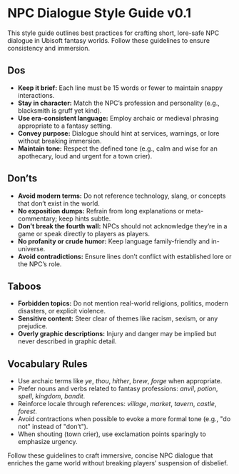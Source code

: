 # NPC Dialogue Style Guide v0.1

This style guide outlines best practices for crafting short, lore-safe NPC dialogue in Ubisoft fantasy worlds. Follow these guidelines to ensure consistency and immersion.

## Dos
- **Keep it brief:** Each line must be 15 words or fewer to maintain snappy interactions.
- **Stay in character:** Match the NPC’s profession and personality (e.g., blacksmith is gruff yet kind).
- **Use era-consistent language:** Employ archaic or medieval phrasing appropriate to a fantasy setting.
- **Convey purpose:** Dialogue should hint at services, warnings, or lore without breaking immersion.
- **Maintain tone:** Respect the defined tone (e.g., calm and wise for an apothecary, loud and urgent for a town crier).

## Don’ts
- **Avoid modern terms:** Do not reference technology, slang, or concepts that don’t exist in the world.
- **No exposition dumps:** Refrain from long explanations or meta-commentary; keep hints subtle.
- **Don’t break the fourth wall:** NPCs should not acknowledge they’re in a game or speak directly to players as players.
- **No profanity or crude humor:** Keep language family-friendly and in-universe.
- **Avoid contradictions:** Ensure lines don’t conflict with established lore or the NPC’s role.

## Taboos
- **Forbidden topics:** Do not mention real-world religions, politics, modern disasters, or explicit violence.
- **Sensitive content:** Steer clear of themes like racism, sexism, or any prejudice.
- **Overly graphic descriptions:** Injury and danger may be implied but never described in graphic detail.

## Vocabulary Rules
- Use archaic terms like *ye*, *thou*, *hither*, *brew*, *forge* when appropriate.
- Prefer nouns and verbs related to fantasy professions: *anvil*, *potion*, *spell*, *kingdom*, *bandit*.
- Reinforce locale through references: *village*, *market*, *tavern*, *castle*, *forest*.
- Avoid contractions when possible to evoke a more formal tone (e.g., "do not" instead of "don’t").
- When shouting (town crier), use exclamation points sparingly to emphasize urgency.

Follow these guidelines to craft immersive, concise NPC dialogue that enriches the game world without breaking players’ suspension of disbelief.
